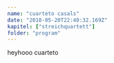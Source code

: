 ```yaml
---
name: "cuarteto casals"
date: "2018-05-20T22:40:32.169Z"
kapitel: ["streichquartett"]
folder: "program"
---
```


<p>heyhooo cuarteto</p>
